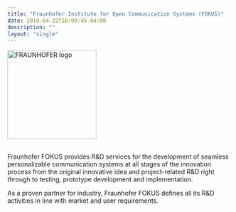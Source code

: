 ```yaml
---
title: "Fraunhofer Institute for Open Communication Systems (FOKUS)"
date: 2019-04-22T16:09:45-04:00
description: ""
layout: "single"
---
```


<img src="../../images/members/fraunhofer-logo.png" width="200px" alt="FRAUNHOFER logo" style="pointer-events:none;"><br><br>

Fraunhofer FOKUS provides R&D services for the development of seamless personalizable communication systems at all stages of the innovation process from the original innovative idea and project-related R&D right through to testing, prototype development and implementation.

As a proven partner for industry, Fraunhofer FOKUS defines all its R&D activities in line with market and user requirements.